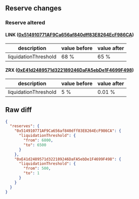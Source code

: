 ## Reserve changes

### Reserve altered

#### LINK ([0x514910771AF9Ca656af840dff83E8264EcF986CA](https://etherscan.io/address/0x514910771AF9Ca656af840dff83E8264EcF986CA))

| description | value before | value after |
| --- | --- | --- |
| liquidationThreshold | 68 % | 65 % |


#### ZRX ([0xE41d2489571d322189246DaFA5ebDe1F4699F498](https://etherscan.io/address/0xE41d2489571d322189246DaFA5ebDe1F4699F498))

| description | value before | value after |
| --- | --- | --- |
| liquidationThreshold | 5 % | 0.01 % |


## Raw diff

```json
{
  "reserves": {
    "0x514910771AF9Ca656af840dff83E8264EcF986CA": {
      "liquidationThreshold": {
        "from": 6800,
        "to": 6500
      }
    },
    "0xE41d2489571d322189246DaFA5ebDe1F4699F498": {
      "liquidationThreshold": {
        "from": 500,
        "to": 1
      }
    }
  }
}
```